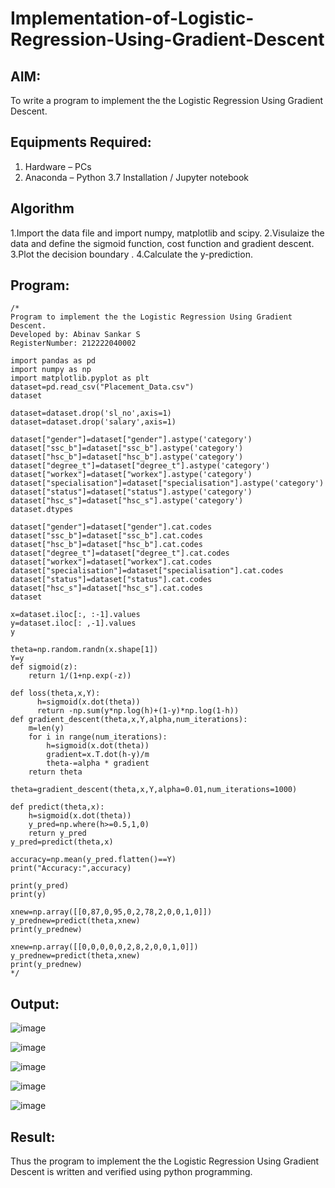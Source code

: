 # Implementation-of-Logistic-Regression-Using-Gradient-Descent

## AIM:
To write a program to implement the the Logistic Regression Using Gradient Descent.

## Equipments Required:
1. Hardware – PCs
2. Anaconda – Python 3.7 Installation / Jupyter notebook

## Algorithm
1.Import the data file and import numpy, matplotlib and scipy. 
2.Visulaize the data and define the sigmoid function, cost function and gradient descent.  
3.Plot the decision boundary . 
4.Calculate the y-prediction. 

## Program:
```
/*
Program to implement the the Logistic Regression Using Gradient Descent.
Developed by: Abinav Sankar S
RegisterNumber: 212222040002

import pandas as pd
import numpy as np
import matplotlib.pyplot as plt
dataset=pd.read_csv("Placement_Data.csv")
dataset

dataset=dataset.drop('sl_no',axis=1)
dataset=dataset.drop('salary',axis=1)

dataset["gender"]=dataset["gender"].astype('category')
dataset["ssc_b"]=dataset["ssc_b"].astype('category')
dataset["hsc_b"]=dataset["hsc_b"].astype('category')
dataset["degree_t"]=dataset["degree_t"].astype('category')
dataset["workex"]=dataset["workex"].astype('category')
dataset["specialisation"]=dataset["specialisation"].astype('category')
dataset["status"]=dataset["status"].astype('category')
dataset["hsc_s"]=dataset["hsc_s"].astype('category')
dataset.dtypes

dataset["gender"]=dataset["gender"].cat.codes
dataset["ssc_b"]=dataset["ssc_b"].cat.codes
dataset["hsc_b"]=dataset["hsc_b"].cat.codes
dataset["degree_t"]=dataset["degree_t"].cat.codes
dataset["workex"]=dataset["workex"].cat.codes
dataset["specialisation"]=dataset["specialisation"].cat.codes
dataset["status"]=dataset["status"].cat.codes
dataset["hsc_s"]=dataset["hsc_s"].cat.codes
dataset

x=dataset.iloc[:, :-1].values
y=dataset.iloc[: ,-1].values
y

theta=np.random.randn(x.shape[1])
Y=y
def sigmoid(z):
    return 1/(1+np.exp(-z))

def loss(theta,x,Y):
      h=sigmoid(x.dot(theta))
      return -np.sum(y*np.log(h)+(1-y)*np.log(1-h))
def gradient_descent(theta,x,Y,alpha,num_iterations):
    m=len(y)
    for i in range(num_iterations):
        h=sigmoid(x.dot(theta))
        gradient=x.T.dot(h-y)/m
        theta-=alpha * gradient
    return theta

theta=gradient_descent(theta,x,Y,alpha=0.01,num_iterations=1000)

def predict(theta,x):
    h=sigmoid(x.dot(theta))
    y_pred=np.where(h>=0.5,1,0)
    return y_pred
y_pred=predict(theta,x)

accuracy=np.mean(y_pred.flatten()==Y)
print("Accuracy:",accuracy)

print(y_pred)
print(y)

xnew=np.array([[0,87,0,95,0,2,78,2,0,0,1,0]])
y_prednew=predict(theta,xnew)
print(y_prednew)

xnew=np.array([[0,0,0,0,0,2,8,2,0,0,1,0]])
y_prednew=predict(theta,xnew)
print(y_prednew) 
*/
```

## Output:
![image](https://github.com/Abinavsankar/-Implementation-of-Logistic-Regression-Using-Gradient-Descent/assets/119103734/8d08f4a9-7a2b-4f64-a304-0619c3af8d2c)

![image](https://github.com/Abinavsankar/-Implementation-of-Logistic-Regression-Using-Gradient-Descent/assets/119103734/c05e26bd-0633-40f8-b015-787fdbbdb18f)

![image](https://github.com/Abinavsankar/-Implementation-of-Logistic-Regression-Using-Gradient-Descent/assets/119103734/bf525dc9-e1bc-4c0a-a478-036062dae53a)

![image](https://github.com/Abinavsankar/-Implementation-of-Logistic-Regression-Using-Gradient-Descent/assets/119103734/a1a318eb-5d2c-4c31-a437-77ee607ee78b)

![image](https://github.com/Abinavsankar/-Implementation-of-Logistic-Regression-Using-Gradient-Descent/assets/119103734/016d4df5-cebf-4868-9074-8048a048e6e3)


## Result:
Thus the program to implement the the Logistic Regression Using Gradient Descent is written and verified using python programming.

